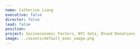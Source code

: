 ```yaml
---
name: Catherine Liang
executive: false
director: false
lead: false
position:  
project: Socioeconomic Factors, NYC data, Blood Donations
image: ../assets/default_exec_image.png
---
```

